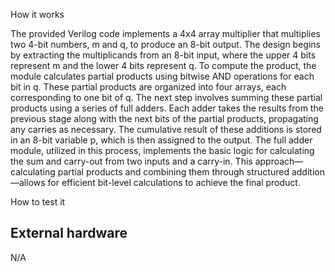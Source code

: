 <!---

This file is used to generate your project datasheet. Please fill in the information below and delete any unused
sections.

You can also include images in this folder and reference them in the markdown. Each image must be less than
512 kb in size, and the combined size of all images must be less than 1 MB.
-->

How it works

The provided Verilog code implements a 4x4 array multiplier that multiplies two 4-bit numbers, 
m and q, to produce an 8-bit output. The design begins by extracting the multiplicands from an 
8-bit input, where the upper 4 bits represent m and the lower 4 bits represent q. To compute the 
product, the module calculates partial products using bitwise AND operations for each bit in q. 
These partial products are organized into four arrays, each corresponding to one bit of q. 
The next step involves summing these partial products using a series of full adders. 
Each adder takes the results from the previous stage along with the next bits of the partial products, 
propagating any carries as necessary. The cumulative result of these additions is stored in an 8-bit 
variable p, which is then assigned to the output. The full adder module, utilized in this process, 
implements the basic logic for calculating the sum and carry-out from two inputs and a carry-in. 
This approach—calculating partial products and combining them through structured addition—allows for 
efficient bit-level calculations to achieve the final product.

How to test it

## External hardware
N/A

